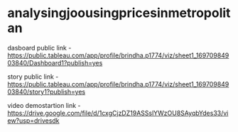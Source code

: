 # analysingjoousingpricesinmetropolitan


dasboard public link - https://public.tableau.com/app/profile/brindha.p1774/viz/sheet1_16970984903840/Dashboard1?publish=yes


story public link - https://public.tableau.com/app/profile/brindha.p1774/viz/sheet1_16970984903840/story1?publish=yes


video demostartion link - https://drive.google.com/file/d/1cxgCjzDZ19ASSslYWzOU8SAyqbYdes33/view?usp=drivesdk
